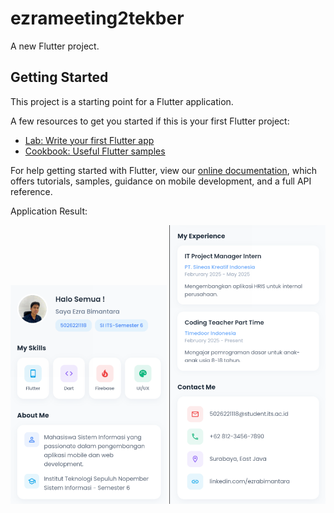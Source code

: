 # ezrameeting2tekber

A new Flutter project.

## Getting Started

This project is a starting point for a Flutter application.

A few resources to get you started if this is your first Flutter project:

- [Lab: Write your first Flutter app](https://flutter.dev/docs/get-started/codelab)
- [Cookbook: Useful Flutter samples](https://flutter.dev/docs/cookbook)

For help getting started with Flutter, view our
[online documentation](https://flutter.dev/docs), which offers tutorials,
samples, guidance on mobile development, and a full API reference.

Application Result:

<p align="center">
  <img src="image.png" alt="App Screenshot 1" width="250"/>
  <img src="image-1.png" alt="App Screenshot 2" width="250"/>
</p>